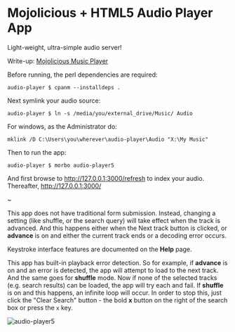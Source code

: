 # Mojolicious + HTML5 Audio Player App

Light-weight, ultra-simple audio server!

Write-up: [Mojolicious Music Player](https://ology.github.io/2021/06/04/mojolicious-music-player/)

Before running, the perl dependencies are required:

    audio-player $ cpanm --installdeps .

Next symlink your audio source:

    audio-player $ ln -s /media/you/external_drive/Music/ Audio

For windows, as the Administrator do:

    mklink /D C:\Users\you\wherever\audio-player\Audio "X:\My Music"

Then to run the app:

    audio-player $ morbo audio-player5

And first browse to http://127.0.0.1:3000/refresh to index your audio.  Thereafter, http://127.0.0.1:3000/

~

This app does not have traditional form submission. Instead, changing a setting (like shuffle, or the search query) will take effect when the track is advanced.  And this happens either when the Next track button is clicked, or **advance** is on and either the current track ends or a decoding error occurs.

Keystroke interface features are documented on the **Help** page.

This app has built-in playback error detection.  So for example, if **advance** is on and an error is detected, the app will attempt to load to the next track. And the same goes for **shuffle** mode.  Now if none of the selected tracks (e.g. search results) can be loaded, the app will try each and fail.  If **shuffle** is on and this happens, an infinite loop will occur.  In order to stop this, just click the "Clear Search" button - the bold **x** button on the right of the search box or press the `x` key.

![audio-player5](audio-player5.png)
